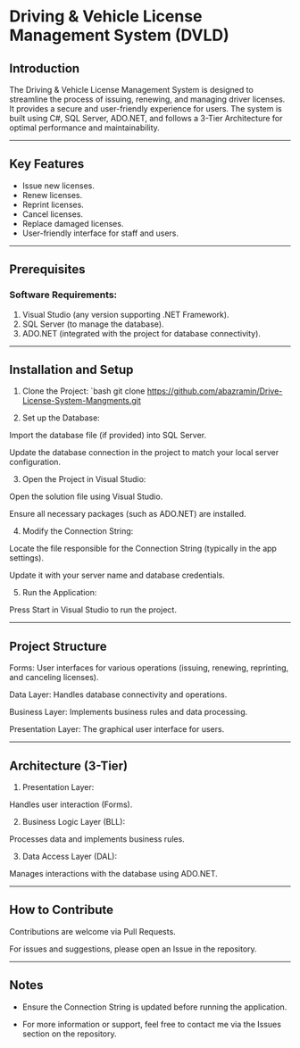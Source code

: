 # Driving & Vehicle License Management System (DVLD)

## Introduction
The Driving & Vehicle License Management System is designed to streamline the process of issuing, renewing, and managing driver licenses. It provides a secure and user-friendly experience for users. The system is built using C#, SQL Server, ADO.NET, and follows a 3-Tier Architecture for optimal performance and maintainability.

---

## Key Features
- Issue new licenses.
- Renew licenses.
- Reprint licenses.
- Cancel licenses.
- Replace damaged licenses.
- User-friendly interface for staff and users.

---

## Prerequisites

### Software Requirements:
1. Visual Studio (any version supporting .NET Framework).
2. SQL Server (to manage the database).
3. ADO.NET (integrated with the project for database connectivity).

---

## Installation and Setup

1. Clone the Project:
   `bash
   git clone <https://github.com/abazramin/Drive-License-System-Mangments.git>

2. Set up the Database:

Import the database file (if provided) into SQL Server.

Update the database connection in the project to match your local server configuration.



3. Open the Project in Visual Studio:

Open the solution file using Visual Studio.

Ensure all necessary packages (such as ADO.NET) are installed.



4. Modify the Connection String:

Locate the file responsible for the Connection String (typically in the app settings).

Update it with your server name and database credentials.



5. Run the Application:

Press Start in Visual Studio to run the project.





---

## Project Structure

Forms: User interfaces for various operations (issuing, renewing, reprinting, and canceling licenses).

Data Layer: Handles database connectivity and operations.

Business Layer: Implements business rules and data processing.

Presentation Layer: The graphical user interface for users.



---

## Architecture (3-Tier)

1. Presentation Layer:

Handles user interaction (Forms).



2. Business Logic Layer (BLL):

Processes data and implements business rules.



3. Data Access Layer (DAL):

Manages interactions with the database using ADO.NET.





---

## How to Contribute

Contributions are welcome via Pull Requests.

For issues and suggestions, please open an Issue in the repository.



---

## Notes

- Ensure the Connection String is updated before running the application.

- For more information or support, feel free to contact me via the Issues section on the repository.
